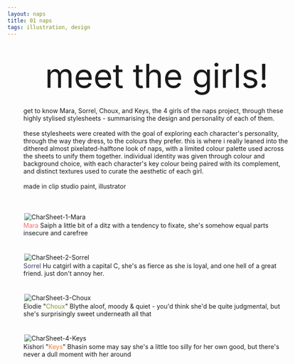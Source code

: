 ```yaml
---
layout: naps
title: 01 naps
tags: illustration, design
---
```


<style>
    .g-container {
        display: grid;
        grid-template-columns: auto auto;
        gap: 36px;
        margin-left: 36px;
        margin-right: 36px;
    }

    .g-item {
        display: flex;
        flex-direction: column;
        justify-content:center;
        width: auto;
        align-content: center;
    }

    .g-item.header {
        width:460px;
        align-items:end;
    }

    .g-item.header p {
        text-align:right;
    }

    .g-gallery {
        display: flex;
        flex-direction: column;
        align-items: center;
        justify-content: flex-start;
        height: 100svh; 
        overflow-y: scroll; 
        box-sizing: border-box;
        scroll-snap-type: y mandatory; 
        scrollbar-width: none;
        overscroll-behavior: auto;
    }

    .g-gallery-item {
        position:relative;
        scroll-snap-align: start;
        scroll-snap-stop: always;
        min-height:100svh;
        align-content:center;
    }

    .g-gallery-item img {
        border: solid 2px white;
        max-width: 90vw;
        width: auto;
        image-rendering:-webkit-optimize-contrast
    }

@media (max-width: 2104px) {
    .g-item.header {
        width:276px;
    }
}

@media (max-width: 1919px) {
    .g-container {
		grid-template-columns: 1fr;
		width:100%;
	}
    .g-gallery-item {
        padding-bottom:36px;
    }

    .g-item.header {
        width:600px;
        align-items: center;
        justify-self: center;
        padding-top:36px;
    }
    .g-item.header p {
        text-align:left;
    }
    .g-gallery {
        height: unset;
        scroll-snap-align: end;
        scroll-snap-type: none;
    }
    .g-gallery-item {
        padding-top: 0;
        scroll-snap-align: end;
        min-height: unset;
    }
    .navbuttons#mtgGallery {
        visibility:hidden;
        height: 0;
    }
}
</style>

<div class="g-container">
    <div class="g-item header">
        <p class="naps-title outlined" style="font-style:normal;line-height:1;font-size:56pt;margin:0;margin-bottom:18px">meet the girls!</p>
        <p class="binary outlined">get to know Mara, Sorrel, Choux, and Keys, the 4 girls of the naps project, through these highly stylised stylesheets - summarising the design and personality of each of them. <br><br> these stylesheets were created with the goal of exploring each character's personality, through the way they dress, to the colours they prefer. this is where i really leaned into the dithered almost pixelated-halftone look of naps, with a limited colour palette used across the sheets to unify them together. individual identity was given through colour and background choice, with each character's key colour being paired with its complement, and distinct textures used to curate the aesthetic of each girl. <br><br> made in clip studio paint, illustrator</p>
        <div id="mtgGallery" class="navbuttons" style="position:relative;left:unset;flex-flow:row">
            <div class="button naps roundicon" id="previousItem" title="previous" style="padding:0.33rem;border-radius:0.33rem">
                <img src="/assets/site/up.svg">
            </div>
            <div class="button naps roundicon" id="nextItem" title="next" style="padding:0.33rem;border-radius:0.33rem">
                <img src="/assets/site/down.svg">
            </div>
        </div>
    </div>
    <div class="g-item" style="flex-flow:row">
        <div class="g-gallery" id="mtgGallery">
            <div class="g-gallery-item" id="mainScroller">
                <img src="/assets/naps/meet-the-girls/CharSheet-1-Mara.png" alt="CharSheet-1-Mara" class="clickable naps-img">
                <div class="gallery-text">
                    <span class="item-title naps-title outlined"><span style="color:#f96b75">Mara</span> Saiph</span>
                    <span class="item-subtitle binary outlined">a little bit of a ditz with a tendency to fixate, she's somehow equal parts insecure and carefree</span>
                </div>
            </div>
            <div class="g-gallery-item">
                <img src="/assets/naps/meet-the-girls/CharSheet-2-Sorrel.png" alt="CharSheet-2-Sorrel" class="clickable naps-img">
                <div class="gallery-text">
                    <span class="item-title naps-title outlined"><span style="color:#364165">Sorrel</span> Hu</span>
                    <span class="item-subtitle binary outlined">catgirl with a capital C, she's as fierce as she is loyal, and one hell of a great friend. just don't annoy her.</span>
                </div>
            </div>
            <div class="g-gallery-item">
                <img src="/assets/naps/meet-the-girls/CharSheet-3-Choux.png" alt="CharSheet-3-Choux" class="clickable naps-img">
                <div class="gallery-text">
                    <span class="item-title naps-title outlined">Elodie "<span style="color:#7e9627">Choux</span>" Blythe</span>
                    <span class="item-subtitle binary outlined">aloof, moody & quiet - you'd think she'd be quite judgmental, but she's surprisingly sweet underneath all that</span>
                </div>
            </div>
            <div class="g-gallery-item">
                <img src="/assets/naps/meet-the-girls/CharSheet-4-Keys.png" alt="CharSheet-4-Keys" class="clickable naps-img">
                <div class="gallery-text">
                    <span class="item-title naps-title outlined">Kishori "<span style="color:#f07d2c">Keys</span>" Bhasin</span>
                    <span class="item-subtitle binary outlined">some may say she's a little too silly for her own good, but there's never a dull moment with her around</span>
                </div>
            </div>
        </div>
    </div>
</div>
<div class="bg-gallery" id="backgroundScroller" style="width:100%;position:absolute;top:0;margin:0;z-index:-1">
    <div class="bg-gallery-item" style="padding:0;height:100svh;position:relative">
        <img src="/assets/naps/meet-the-girls/mara-backdrop.png" style="width:auto;height:auto;position:absolute;bottom:-96px;left:0;image-rendering:pixelated">
    </div>
    <div class="bg-gallery-item" style="padding:0;height:100svh;position:relative">
        <img src="/assets/naps/meet-the-girls/sorrel-backdrop.png" style="width:auto;height:auto;position:absolute;bottom:-96px;left:0;image-rendering:pixelated">
    </div>
    <div class="bg-gallery-item" style="padding:0;height:100svh;position:relative">
        <img src="/assets/naps/meet-the-girls/choux-backdrop.png" style="width:auto;height:auto;position:absolute;bottom:-96px;left:0;image-rendering:pixelated">
    </div>
    <div class="bg-gallery-item" style="padding:0;height:100svh;position:relative">
        <img src="/assets/naps/meet-the-girls/keys-backdrop.png" style="width:auto;height:auto;position:absolute;bottom:0;left:0;image-rendering:pixelated">
    </div>
</div>

<script>
const gallery = document.querySelector('.g-gallery');
const firstItem = document.getElementById("mainScroller");
const backgroundScroller = document.getElementById("backgroundScroller");
gallery.addEventListener('scroll', () => {
    const topPosition = firstItem.getBoundingClientRect().top;
    backgroundScroller.style.transform = `translateY(${topPosition}px)`;
});

document.addEventListener('DOMContentLoaded', function() {
    const galleries = document.querySelectorAll('.navbuttons');

    galleries.forEach(nav => {
        const navId = nav.id;
        const gallery = document.querySelector(`.g-gallery[id="${navId}"]`);
        if (!gallery) return;

        const prevBtn = nav.querySelector(`#previousItem${navId.replace('mtgGallery', '')}`);
        const nextBtn = nav.querySelector(`#nextItem${navId.replace('mtgGallery', '')}`);

        function getCurrentItemIndex() {
            const items = Array.from(gallery.children);
            let closestIndex = 0;
            let closestDistance = Infinity;
            items.forEach((item, index) => {
                const itemTop = item.offsetTop;
                const distance = Math.abs(gallery.scrollTop - itemTop);
                if (distance < closestDistance) {
                    closestDistance = distance;
                    closestIndex = index;
                }
            });
            return closestIndex;
        }

        function scrollToItem(index) {
            const items = gallery.children;
            const targetItem = items[index];
            if (targetItem) {
                gallery.scrollTo({
                    top: targetItem.offsetTop,
                    behavior: 'smooth'
                });
                updateButtonVisibility(index, items.length);
            }
        }

        function updateButtonVisibility(currentIndex, totalItems) {
            if (currentIndex === 0) {
                prevBtn.style.visibility = 'hidden';
            } else {
                prevBtn.style.visibility = 'visible';
            }

            if (currentIndex === totalItems - 1) {
                nextBtn.style.visibility = 'hidden';
            } else {
                nextBtn.style.visibility = 'visible';
            }
        }

        prevBtn.addEventListener('click', function() {
            const currentIndex = getCurrentItemIndex();
            if (currentIndex > 0) {
                scrollToItem(currentIndex - 1);
            }
        });

        nextBtn.addEventListener('click', function() {
            const currentIndex = getCurrentItemIndex();
            if (currentIndex < gallery.children.length - 1) {
                scrollToItem(currentIndex + 1);
            }
        });

        let isScrolling;
        gallery.addEventListener('scroll', function() {
            window.clearTimeout(isScrolling);
            isScrolling = setTimeout(function() {
                const currentIndex = getCurrentItemIndex();
                updateButtonVisibility(currentIndex, gallery.children.length);
            }, 100);
        });

        const initialIndex = getCurrentItemIndex();
        updateButtonVisibility(initialIndex, gallery.children.length);
    });
});
</script>